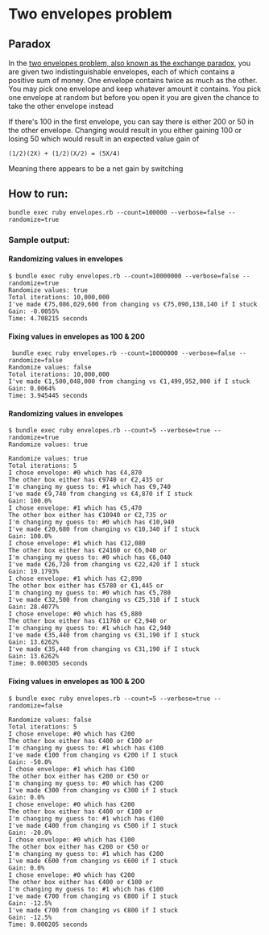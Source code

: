 # Two envelopes problem

## Paradox

In the [two envelopes problem, also known as the exchange paradox](https://en.wikipedia.org/wiki/Two_envelopes_problem), you are given two indistinguishable envelopes, each of which contains a positive sum of money. One envelope contains twice as much as the other. You may pick one envelope and keep whatever amount it contains. You pick one envelope at random but before you open it you are given the chance to take the other envelope instead

If there's 100 in the first envelope, you can say there is either 200 or 50 in the other envelope. Changing would result in you either gaining 100 or losing 50 which would result in an expected value gain of
```
(1/2)(2X) + (1/2)(X/2) = (5X/4)
```

Meaning there appears to be a net gain by switching

## How to run:
```
bundle exec ruby envelopes.rb --count=100000 --verbose=false --randomize=true
```

### Sample output:
#### Randomizing values in envelopes
```
$ bundle exec ruby envelopes.rb --count=10000000 --verbose=false --randomize=true
Randomize values: true
Total iterations: 10,000,000
I've made €75,086,029,600 from changing vs €75,090,138,140 if I stuck
Gain: -0.0055%
Time: 4.708215 seconds
```

#### Fixing values in envelopes as 100 & 200
```
 bundle exec ruby envelopes.rb --count=10000000 --verbose=false --randomize=false
Randomize values: false
Total iterations: 10,000,000
I've made €1,500,048,000 from changing vs €1,499,952,000 if I stuck
Gain: 0.0064%
Time: 3.945445 seconds
```

#### Randomizing values in envelopes
```
$ bundle exec ruby envelopes.rb --count=5 --verbose=true --randomize=true
Randomize values: true

Randomize values: true
Total iterations: 5
I chose envelope: #0 which has €4,870
The other box either has €9740 or €2,435 or
I'm changing my guess to: #1 which has €9,740
I've made €9,740 from changing vs €4,870 if I stuck
Gain: 100.0%
I chose envelope: #1 which has €5,470
The other box either has €10940 or €2,735 or
I'm changing my guess to: #0 which has €10,940
I've made €20,680 from changing vs €10,340 if I stuck
Gain: 100.0%
I chose envelope: #1 which has €12,080
The other box either has €24160 or €6,040 or
I'm changing my guess to: #0 which has €6,040
I've made €26,720 from changing vs €22,420 if I stuck
Gain: 19.1793%
I chose envelope: #1 which has €2,890
The other box either has €5780 or €1,445 or
I'm changing my guess to: #0 which has €5,780
I've made €32,500 from changing vs €25,310 if I stuck
Gain: 28.4077%
I chose envelope: #0 which has €5,880
The other box either has €11760 or €2,940 or
I'm changing my guess to: #1 which has €2,940
I've made €35,440 from changing vs €31,190 if I stuck
Gain: 13.6262%
I've made €35,440 from changing vs €31,190 if I stuck
Gain: 13.6262%
Time: 0.000305 seconds
```

#### Fixing values in envelopes as 100 & 200
```
$ bundle exec ruby envelopes.rb --count=5 --verbose=true --randomize=false

Randomize values: false
Total iterations: 5
I chose envelope: #0 which has €200
The other box either has €400 or €100 or
I'm changing my guess to: #1 which has €100
I've made €100 from changing vs €200 if I stuck
Gain: -50.0%
I chose envelope: #1 which has €100
The other box either has €200 or €50 or
I'm changing my guess to: #0 which has €200
I've made €300 from changing vs €300 if I stuck
Gain: 0.0%
I chose envelope: #0 which has €200
The other box either has €400 or €100 or
I'm changing my guess to: #1 which has €100
I've made €400 from changing vs €500 if I stuck
Gain: -20.0%
I chose envelope: #0 which has €100
The other box either has €200 or €50 or
I'm changing my guess to: #1 which has €200
I've made €600 from changing vs €600 if I stuck
Gain: 0.0%
I chose envelope: #0 which has €200
The other box either has €400 or €100 or
I'm changing my guess to: #1 which has €100
I've made €700 from changing vs €800 if I stuck
Gain: -12.5%
I've made €700 from changing vs €800 if I stuck
Gain: -12.5%
Time: 0.000205 seconds
```

